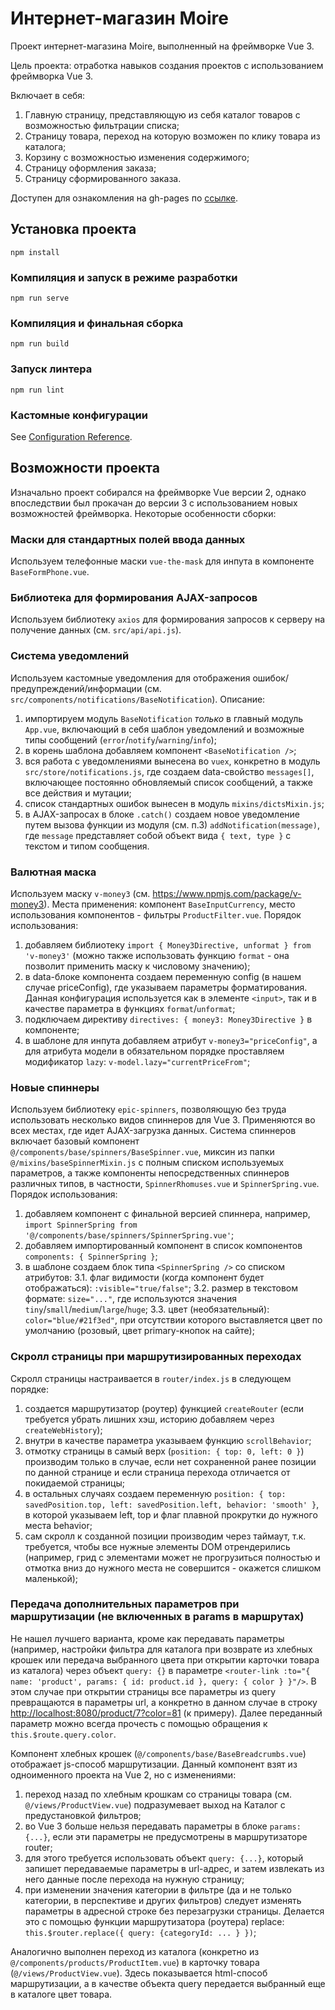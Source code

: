 # Интернет-магазин Moire

Проект интернет-магазина Moire, выполненный на фреймворке Vue 3.

Цель проекта: отработка навыков создания проектов с использованием фреймворка Vue 3.

Включает в себя:

1. Главную страницу, представляющую из себя каталог товаров с возможностью фильтрации списка;
2. Страницу товара, переход на которую возможен по клику товара из каталога;
3. Корзину с возможностью изменения содержимого;
4. Страницу оформления заказа;
5. Страницу сформированного заказа.

Доступен для ознакомления на gh-pages по [ссылке](https://Molinc.github.io/Moire-Vue-3/#/).

## Установка проекта

`npm install`

### Компиляция и запуск в режиме разработки

`npm run serve`

### Компиляция и финальная сборка

`npm run build`

### Запуск линтера

`npm run lint`

### Кастомные конфигурации

See [Configuration Reference](https://cli.vuejs.org/config/).

## Возможности проекта

Изначально проект собирался на фреймворке Vue версии 2, однако впоследствии был прокачан до версии 3 с использованием новых возможностей фреймворка. Некоторые особенности сборки:

### Маски для стандартных полей ввода данных

Используем телефонные маски `vue-the-mask` для инпута в компоненте `BaseFormPhone.vue`.

### Библиотека для формирования AJAX-запросов

Используем библиотеку `axios` для формирования запросов к серверу на получение данных (см. `src/api/api.js`).

### Система уведомлений

Используем кастомные уведомления для отображения ошибок/предупреждений/информации (см. `src/components/notifications/BaseNotification`). Описание:

1. импортируем модуль `BaseNotification` *только* в главный модуль `App.vue`, включающий в себя шаблон уведомлений и возможные типы сообщений (`error`/`notify`/`warning`/`info`);
2. в корень шаблона добавляем компонент `<BaseNotification />`;
3. вся работа с уведомлениями вынесена во `vuex`, конкретно в модуль `src/store/notifications.js`, где создаем data-свойство `messages[]`, включающее постоянно обновляемый список сообщений, а также все действия и мутации;
4. список стандартных ошибок вынесен в модуль `mixins/dictsMixin.js`;
5. в AJAX-запросах в блоке `.catch()` создаем новое уведомление путем вызова функции из модуля (см. п.3) `addNotification(message)`, где `message` представляет собой объект вида `{ text, type }` с текстом и типом сообщения.

### Валютная маска

Используем маску `v-money3` (см. <https://www.npmjs.com/package/v-money3>). Места применения: компонент `BaseInputCurrency`, место использования компонентов - фильтры `ProductFilter.vue`. Порядок использования:

1. добавляем библиотеку `import { Money3Directive, unformat } from 'v-money3'` (можно также использовать функцию `format` - она позволит применить маску к числовому значению);
2. в data-блоке компонента создаем переменную config (в нашем случае priceConfig), где указываем параметры форматирования. Данная конфигурация используется как в элементе `<input>`, так и в качестве параметра в функциях `format`/`unformat`;
3. подключаем директиву `directives: { money3: Money3Directive }` в компоненте;
4. в шаблоне для инпута добавляем атрибут `v-money3="priceConfig"`, а для атрибута модели в обязательном порядке проставляем модификатор `lazy`: `v-model.lazy="currentPriceFrom"`;

### Новые спиннеры

Используем библиотеку `epic-spinners`, позволяющую без труда использовать несколько видов спиннеров для Vue 3. Применяются во всех местах, где идет AJAX-загрузка данных. Система спиннеров включает базовый компонент `@/components/base/spinners/BaseSpinner.vue`, миксин из папки `@/mixins/baseSpinnerMixin.js` с полным списком используемых параметров, а также компоненты непосредственных спиннеров различных типов, в частности, `SpinnerRhomuses.vue` и `SpinnerSpring.vue`. Порядок использования:

1. добавляем компонент с финальной версией спиннера, например, `import SpinnerSpring from '@/components/base/spinners/SpinnerSpring.vue'`;
2. добавляем импортированный компонент в список компонентов `components: { SpinnerSpring }`;
3. в шаблоне создаем блок типа `<SpinnerSpring />` со списком атрибутов:
  3.1. флаг видимости (когда компонент будет отображаться): `:visible="true/false"`;
  3.2. размер в текстовом формате: `size="..."`, где используются значения `tiny`/`small`/`medium`/`large`/`huge`;
  3.3. цвет (необязательный): `color="blue/#21f3ed"`, при отсутствии которого выставляется цвет по умолчанию (розовый, цвет primary-кнопок на сайте);

### Скролл страницы при маршрутизированных переходах

Скролл страницы настраивается в `router/index.js` в следующем порядке:

1. создается маршрутизатор (роутер) функцией `createRouter` (если требуется убрать лишних хэш, историю добавляем через `createWebHistory`);
2. внутри в качестве параметра указываем функцию `scrollBehavior`;
3. отмотку страницы в самый верх (`position: { top: 0, left: 0 }`) производим только в случае, если нет сохраненной ранее позиции по данной странице и если страница перехода отличается от покидаемой страницы;
4. в остальных случаях создаем переменную `position: { top: savedPosition.top, left: savedPosition.left, behavior: 'smooth' }`, в которой указываем left, top и флаг плавной прокрутки до нужного места behavior;
5. сам скролл к созданной позиции производим через таймаут, т.к. требуется, чтобы все нужные элементы DOM отрендерились (например, грид с элементами может не прогрузиться полностью и отмотка вниз до нужного места не совершится - окажется слишком маленькой);

### Передача дополнительных параметров при маршрутизации (не включенных в params в маршрутах)

Не нашел лучшего варианта, кроме как передавать параметры (например, настройки фильтра для каталога при возврате из хлебных крошек или передача выбранного цвета при открытии карточки товара из каталога) через объект `query: {}` в параметре `<router-link :to="{ name: 'product', params: { id: product.id }, query: { color } }"/>`. В этом случае при открытии страницы все параметры из query превращаются в параметры url, а конкретно в данном случае в строку <http://localhost:8080/product/7?color=81> (к примеру). Далее переданный параметр можно всегда прочесть с помощью обращения к `this.$route.query.color`.

Компонент хлебных крошек (`@/components/base/BaseBreadcrumbs.vue`) отображает js-способ маршрутизации. Данный компонент взят из одноименного проекта на Vue 2, но с изменениями:

1. переход назад по хлебным крошкам со страницы товара (см. `@/views/ProductView.vue`) подразумевает выход на Каталог с предустановкой фильтров;
2. во Vue 3 больше нельзя передавать параметры в блоке `params: {...}`, если эти параметры не предусмотрены в маршрутизаторе router;
3. для этого требуется использовать объект `query: {...}`, который запишет передаваемые параметры в url-адрес, и затем извлекать из него данные после перехода на нужную страницу;
4. при изменении значения категории в фильтре (да и не только категории, в перспективе и других фильтров) следует изменять параметры в адресной строке без перезагрузки страницы. Делается это с помощью функции маршрутизатора (роутера) replace: `this.$router.replace({ query: {categoryId: ... } })`;

Аналогично выполнен переход из каталога (конкретно из `@/components/products/ProductItem.vue`) в карточку товара (`@/views/ProductView.vue`). Здесь показывается html-способ маршрутизации, а в качестве объекта query передается выбранный еще в каталоге цвет товара.
